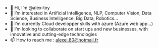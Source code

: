 - 👋 Hi, I’m @alex-toy
- 👀 I’m interested in Artificial Intelligence, NLP, Computer Vision, Data Science, Business Intelligence, Big Data, Robotics...
- 🌱 I’m currently Cloud developper skills with azure (Azure web app...)
- 💞️ I’m looking to collaborate on start ups and new businesses, with innovative and cutting-edge technologies
- 📫 How to reach me : alexei.80@hotmail.fr

<!---
alex-toy/alex-toy is a ✨ special ✨ repository because its `README.md` (this file) appears on your GitHub profile.
You can click the Preview link to take a look at your changes.
--->
